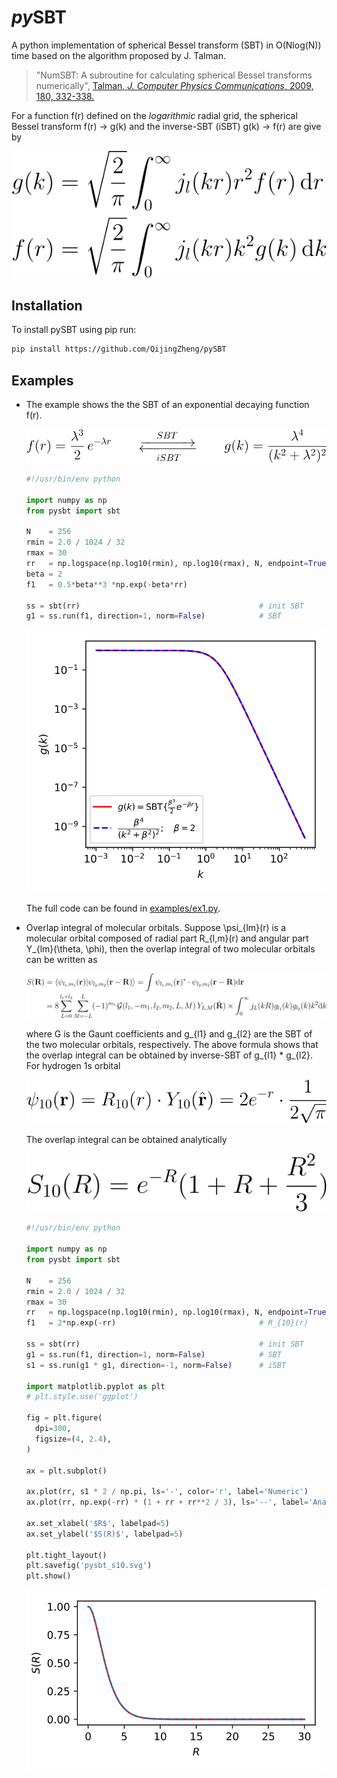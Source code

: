 # *py*SBT



A python implementation of spherical Bessel transform (SBT) in O(Nlog(N)) time based on the algorithm proposed by J. Talman.


> "NumSBT: A subroutine for calculating spherical Bessel transforms numerically",
> [Talman, *J. Computer Physics Communications*, 2009, 180, 332-338.](https://www.sciencedirect.com/science/article/pii/S0010465508003329)

For a function f(r) defined on the *logarithmic* radial grid, the spherical Bessel transform f(r) -> g(k) and the inverse-SBT (iSBT) g(k) -> f(r) are give by

![spherical Bessel transform](img/sbt.svg) 

## Installation

To install pySBT using pip run:

```bash
pip install https://github.com/QijingZheng/pySBT
```

## Examples

- The example shows the the SBT of an exponential decaying function f(r).

  ![Eq (eq2)](img/exp_sbt.svg)
  
  ```python
  #!/usr/bin/env python
  
  import numpy as np
  from pysbt import sbt
  
  N    = 256
  rmin = 2.0 / 1024 / 32
  rmax = 30
  rr   = np.logspace(np.log10(rmin), np.log10(rmax), N, endpoint=True)
  beta = 2
  f1   = 0.5*beta**3 *np.exp(-beta*rr)
  
  ss = sbt(rr)                                        # init SBT
  g1 = ss.run(f1, direction=1, norm=False)            # SBT
  ```
  
  ![example 1](examples/ex1.svg)

  The full code can be found in [examples/ex1.py](examples/ex1.py).

- Overlap integral of molecular orbitals.  Suppose \psi_{lm}(r) is a molecular
  orbital composed of radial part R_{l,m}(r) and angular part Y_{lm}(\theta,
  \phi), then the overlap integral of two molecular orbitals can be written as

  ![overlap integral](img/overlap_integral.svg)

  where G is the Gaunt coefficients and g_{l1} and g_{l2} are the SBT of the two
  molecular orbitals, respectively. The above formula shows that the overlap
  integral can be obtained by inverse-SBT of g_{l1} * g_{l2}. For hydrogen 1s
  orbital

  ![hydrogen 1s orbital 1](img/hydrogen_1s.svg)

  The overlap integral can be obtained analytically

  ![overlap integral of hydrogen 1s orbitals](img/s10.svg)

  ```python
  #!/usr/bin/env python
  
  import numpy as np
  from pysbt import sbt
  
  N    = 256
  rmin = 2.0 / 1024 / 32
  rmax = 30
  rr   = np.logspace(np.log10(rmin), np.log10(rmax), N, endpoint=True)
  f1   = 2*np.exp(-rr)                                # R_{10}(r)
  
  ss = sbt(rr)                                        # init SBT
  g1 = ss.run(f1, direction=1, norm=False)            # SBT
  s1 = ss.run(g1 * g1, direction=-1, norm=False)      # iSBT
  
  import matplotlib.pyplot as plt
  # plt.style.use('ggplot')
  
  fig = plt.figure(
    dpi=300,
    figsize=(4, 2.4),
  )
  
  ax = plt.subplot()
  
  ax.plot(rr, s1 * 2 / np.pi, ls='-', color='r', label='Numeric')
  ax.plot(rr, np.exp(-rr) * (1 + rr + rr**2 / 3), ls='--', label='Analytic')
  
  ax.set_xlabel('$R$', labelpad=5)
  ax.set_ylabel('$S(R)$', labelpad=5)
  
  plt.tight_layout()
  plt.savefig('pysbt_s10.svg')
  plt.show()
  ```
  ![S10 numeric](examples/pysbt_s10.svg)
